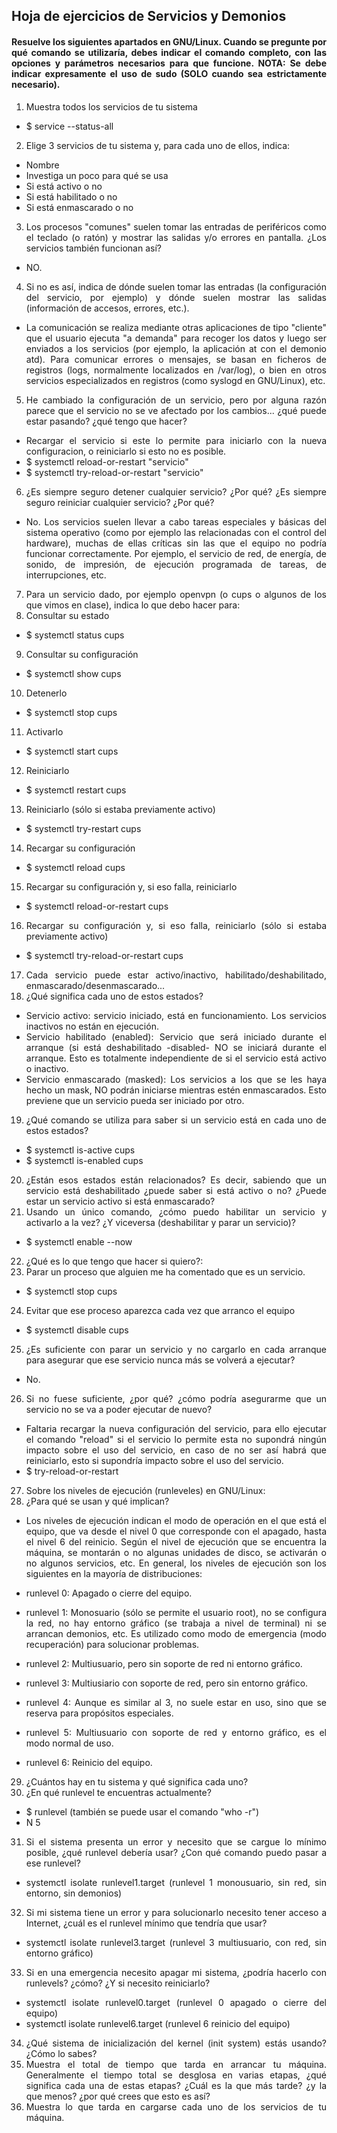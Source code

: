 <div align=justify>

 ## Hoja de ejercicios de Servicios y Demonios
 
#### Resuelve los siguientes apartados en GNU/Linux. Cuando se pregunte por qué comando se utilizaría, debes indicar el comando completo, con las opciones y parámetros necesarios para que funcione. NOTA: Se debe indicar expresamente el uso de sudo (SOLO cuando sea estrictamente necesario).

1. Muestra todos los servicios de tu sistema
- $ service --status-all
2.  Elige 3 servicios de tu sistema y, para cada uno de ellos, indica:
- Nombre
- Investiga un poco para qué se usa
- Si está activo o no
- Si está habilitado o no
- Si está enmascarado o no
 
3. Los procesos "comunes" suelen tomar las entradas de periféricos como el teclado (o ratón) y mostrar las salidas y/o errores en pantalla. ¿Los servicios también funcionan así?
 
 - NO.
 
 4. Si no es así, indica de dónde suelen tomar las entradas (la configuración del servicio, por ejemplo) y dónde suelen mostrar las salidas (información de accesos, errores, etc.).
 
 - La comunicación se realiza mediante otras aplicaciones de tipo "cliente" que el usuario ejecuta "a demanda" para recoger los datos y luego ser enviados a los servicios (por ejemplo, la aplicación at con el demonio atd). Para comunicar errores o mensajes, se basan en ficheros de registros (logs, normalmente localizados en /var/log), o bien en otros servicios especializados en registros (como syslogd en GNU/Linux), etc.
 
5. He cambiado la configuración de un servicio, pero por alguna razón parece que el servicio no se ve afectado por los cambios... ¿qué puede estar pasando? ¿qué tengo que hacer?

 - Recargar el servicio si este lo permite para iniciarlo con la nueva configuracion, o reiniciarlo si esto no es posible.
 - $ systemctl reload-or-restart "servicio"
 - $ systemctl try-reload-or-restart "servicio"
 
 6. ¿Es siempre seguro detener cualquier servicio? ¿Por qué? ¿Es siempre seguro reiniciar cualquier servicio? ¿Por qué?
 
 - No. Los servicios suelen llevar a cabo tareas especiales y básicas del sistema operativo (como por ejemplo las relacionadas con el control del hardware), muchas de ellas críticas sin las que el equipo no podría funcionar correctamente. Por ejemplo, el servicio de red, de energía, de sonido, de impresión, de ejecución programada de tareas, de interrupciones, etc. 
 
7. Para un servicio dado, por ejemplo openvpn (o cups o algunos de los que vimos en clase), indica lo que debo hacer para:
8. Consultar su estado
- $ systemctl status cups
9. Consultar su configuración
- $ systemctl show cups
10. Detenerlo
- $ systemctl stop cups
11. Activarlo
- $ systemctl start cups
12. Reiniciarlo
- $ systemctl restart cups
13. Reiniciarlo (sólo si estaba previamente activo)
- $ systemctl try-restart cups
14. Recargar su configuración
- $ systemctl reload cups
15. Recargar su configuración y, si eso falla, reiniciarlo
- $ systemctl reload-or-restart cups
16. Recargar su configuración y, si eso falla, reiniciarlo (sólo si estaba previamente activo)
- $ systemctl try-reload-or-restart cups

17. Cada servicio puede estar activo/inactivo, habilitado/deshabilitado, enmascarado/desenmascarado...
18. ¿Qué significa cada uno de estos estados?
- Servicio activo: servicio iniciado, está en funcionamiento. Los servicios inactivos no están en ejecución.
- Servicio habilitado (enabled): Servicio que será iniciado durante el arranque (si está deshabilitado -disabled- NO se iniciará durante el arranque. Esto es totalmente independiente de si el servicio está activo o inactivo.
- Servicio enmascarado (masked): Los servicios a los que se les haya hecho un mask, NO podrán iniciarse mientras estén enmascarados. Esto previene que un servicio pueda ser iniciado por otro.

19. ¿Qué comando se utiliza para saber si un servicio está en cada uno de estos estados?
- $ systemctl is-active cups
- $ systemctl is-enabled cups 
20. ¿Están esos estados están relacionados? Es decir, sabiendo que un servicio está deshabilitado ¿puede saber si está activo o no? ¿Puede estar un servicio activo si está enmascarado?
21. Usando un único comando, ¿cómo puedo habilitar un servicio y activarlo a la vez? ¿Y viceversa (deshabilitar y parar un servicio)?
 - $ systemctl enable --now
22. ¿Qué es lo que tengo que hacer si quiero?:
23. Parar un proceso que alguien me ha comentado que es un servicio.
- $ systemctl stop cups
24. Evitar que ese proceso aparezca cada vez que arranco el equipo
- $ systemctl disable cups
25. ¿Es suficiente con parar un servicio y no cargarlo en cada arranque para asegurar que ese servicio nunca más se volverá a ejecutar?
- No.
26. Si no fuese suficiente, ¿por qué? ¿cómo podría asegurarme que un servicio no se va a poder ejecutar de nuevo?
- Faltaria recargar la nueva configuración del servicio, para ello ejecutar el comando "reload" si el servicio lo permite esta no supondrá ningún impacto sobre el uso del servicio, en caso de no ser así habrá que reiniciarlo, esto si supondría impacto sobre el uso del servicio.
- $ try-reload-or-restart

27. Sobre los niveles de ejecución (runleveles) en GNU/Linux:
28. ¿Para qué se usan y qué implican?
- Los niveles de ejecución indican el modo de operación en el que está el equipo, que va desde el nivel 0 que corresponde con el apagado, hasta el nivel 6 del reinicio. Según el nivel de ejecución que se encuentra la máquina, se montarán o no algunas unidades de disco, se activarán o no algunos servicios, etc. En general, los niveles de ejecución son los siguientes en la mayoría de distribuciones:

- runlevel 0: Apagado o cierre del equipo.
- runlevel 1: Monosuario (sólo se permite el usuario root), no se configura la red, no hay entorno gráfico (se trabaja a nivel de terminal) ni se arrancan demonios, etc. Es utilizado como modo de emergencia (modo recuperación) para solucionar problemas.
- runlevel 2: Multiusuario, pero sin soporte de red ni entorno gráfico.
- runlevel 3: Multiusiario con soporte de red, pero sin entorno gráfico.
- runlevel 4: Aunque es similar al 3, no suele estar en uso, sino que se reserva para propósitos especiales.
- runlevel 5: Multiusuario con soporte de red y entorno gráfico, es el modo normal de uso.
- runlevel 6: Reinicio del equipo.
29. ¿Cuántos hay en tu sistema y qué significa cada uno?
30. ¿En qué runlevel te encuentras actualmente?
 - $ runlevel (también se puede usar el comando "who -r")
 - N 5
31. Si el sistema presenta un error y necesito que se cargue lo mínimo posible, ¿qué runlevel debería usar? ¿Con qué comando puedo pasar a ese runlevel?
 - systemctl isolate runlevel1.target (runlevel 1 monousuario, sin red, sin entorno, sin demonios)
32. Si mi sistema tiene un error y para solucionarlo necesito tener acceso a Internet, ¿cuál es el runlevel mínimo que tendría que usar?
 - systemctl isolate runlevel3.target (runlevel 3 multiusuario, con red, sin entorno gráfico)
33. Si en una emergencia necesito apagar mi sistema, ¿podría hacerlo con runlevels? ¿cómo?
¿Y si necesito reiniciarlo?
 - systemctl isolate runlevel0.target (runlevel 0 apagado o cierre del equipo)
 - systemctl isolate runlevel6.target (runlevel 6 reinicio del equipo)
 
34. ¿Qué sistema de inicialización del kernel (init system) estás usando? ¿Cómo lo sabes?
35. Muestra el total de tiempo que tarda en arrancar tu máquina. Generalmente el tiempo total se desglosa en varias etapas, ¿qué significa cada una de estas etapas? ¿Cuál es la que más tarde? ¿y la que menos? ¿por qué crees que esto es así?
36. Muestra lo que tarda en cargarse cada uno de los servicios de tu máquina.
 </di>
